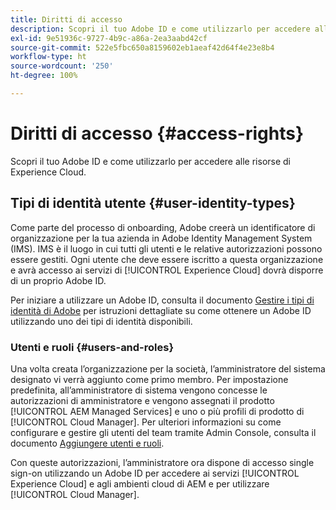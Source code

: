 ```yaml
---
title: Diritti di accesso
description: Scopri il tuo Adobe ID e come utilizzarlo per accedere alle risorse di Experience Cloud.
exl-id: 9e51936c-9727-4b9c-a86a-2ea3aabd42cf
source-git-commit: 522e5fbc650a8159602eb1aeaf42d64f4e23e8b4
workflow-type: ht
source-wordcount: '250'
ht-degree: 100%

---
```



# Diritti di accesso {#access-rights}

Scopri il tuo Adobe ID e come utilizzarlo per accedere alle risorse di Experience Cloud.

## Tipi di identità utente {#user-identity-types}

Come parte del processo di onboarding, Adobe creerà un identificatore di organizzazione per la tua azienda in Adobe Identity Management System (IMS). IMS è il luogo in cui tutti gli utenti e le relative autorizzazioni possono essere gestiti. Ogni utente che deve essere iscritto a questa organizzazione e avrà accesso ai servizi di [!UICONTROL Experience Cloud] dovrà disporre di un proprio Adobe ID.

Per iniziare a utilizzare un Adobe ID, consulta il documento [Gestire i tipi di identità di Adobe](https://helpx.adobe.com/it/enterprise/using/identity.html) per istruzioni dettagliate su come ottenere un Adobe ID utilizzando uno dei tipi di identità disponibili.

### Utenti e ruoli {#users-and-roles}

Una volta creata l’organizzazione per la società, l’amministratore del sistema designato vi verrà aggiunto come primo membro. Per impostazione predefinita, all’amministratore di sistema vengono concesse le autorizzazioni di amministratore e vengono assegnati il prodotto [!UICONTROL AEM Managed Services] e uno o più profili di prodotto di [!UICONTROL Cloud Manager]. Per ulteriori informazioni su come configurare e gestire gli utenti del team tramite Admin Console, consulta il documento [Aggiungere utenti e ruoli](/help/requirements/users-and-roles.md).

Con queste autorizzazioni, l’amministratore ora dispone di accesso single sign-on utilizzando un Adobe ID per accedere ai servizi [!UICONTROL Experience Cloud] e agli ambienti cloud di AEM e per utilizzare [!UICONTROL Cloud Manager].
